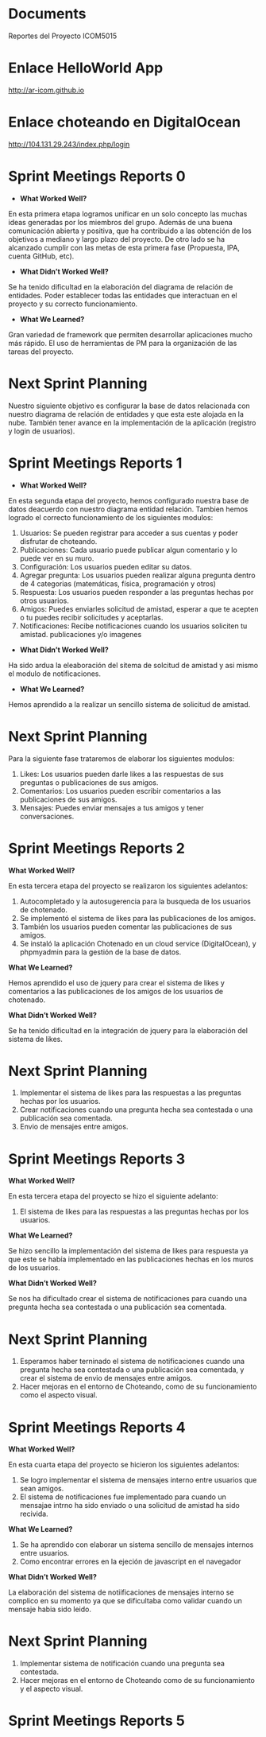 # Documents
Reportes del Proyecto ICOM5015

# Enlace HelloWorld App
http://ar-icom.github.io

# Enlace choteando en DigitalOcean
http://104.131.29.243/index.php/login

# Sprint Meetings Reports 0
- **What Worked Well?**

En esta primera etapa logramos unificar en un solo concepto las muchas ideas generadas por
los miembros del grupo. Además de una buena comunicación abierta y positiva, que ha contribuido
a las obtención de los objetivos a mediano y largo plazo del proyecto. De otro lado se ha
alcanzado cumplir con las metas de esta primera fase (Propuesta, IPA, cuenta GitHub, etc).

- **What Didn’t Worked Well?**

Se ha tenido dificultad en la elaboración del diagrama de relación de entidades. Poder establecer
todas las entidades que interactuan en el proyecto y su correcto funcionamiento.

- **What We Learned?**

Gran variedad de framework que permiten desarrollar aplicaciones mucho más rápido. El uso de herramientas
de PM para la organización de las tareas del proyecto. 

# Next Sprint Planning
Nuestro siguiente objetivo es configurar la base de datos relacionada con nuestro diagrama de relación
de entidades y que esta este alojada en la nube. También tener avance en la implementación de la
aplicación (registro y login de usuarios).

# Sprint Meetings Reports 1

- **What Worked Well?**

En esta segunda etapa del proyecto, hemos configurado nuestra base de datos deacuerdo con nuestro diagrama
entidad relación. Tambien hemos logrado el correcto funcionamiento de los siguientes modulos:

1. Usuarios: Se pueden registrar para acceder a sus cuentas y poder disfrutar de choteando.
2. Publicaciones: Cada usuario puede publicar algun comentario y lo puede ver en su muro.
3. Configuración: Los usuarios pueden editar su datos.
4. Agregar pregunta: Los usuarios pueden realizar alguna pregunta dentro de 4 categorias (matemáticas, física, programación y otros)
4. Respuesta: Los usuarios pueden responder a las preguntas hechas por otros usuarios.
5. Amigos: Puedes enviarles solicitud de amistad, esperar a que te acepten o tu puedes recibir solicitudes y aceptarlas.
6. Notificaciones: Recibe notificaciones cuando los usuarios soliciten tu amistad. publicaciones y/o imagenes

- **What Didn’t Worked Well?**

Ha sido ardua la eleaboración del sitema de solcitud de amistad y asi mismo el modulo de notificaciones.


- **What We Learned?**

Hemos aprendido a la realizar un sencillo sistema de solicitud de amistad. 
 

# Next Sprint Planning

Para la siguiente fase trataremos de elaborar los siguientes modulos:

1. Likes: Los usuarios pueden darle likes a las respuestas de sus preguntas o publicaciones de sus amigos.
2. Comentarios: Los usuarios pueden escribir comentarios a las publicaciones de sus amigos.
3. Mensajes: Puedes enviar mensajes a tus amigos y tener conversaciones.

# Sprint Meetings Reports 2

**What Worked Well?**

En esta tercera etapa del proyecto se realizaron los siguientes adelantos:

1. Autocompletado y la autosugerencia para la busqueda de los usuarios de chotenado.
2. Se implementó el sistema de likes para las publicaciones de los amigos.
3. También los usuarios pueden comentar las publicaciones de sus amigos.
4. Se instaló la aplicación Chotenado en un cloud service (DigitalOcean), y phpmyadmin para la gestión de la base de datos.

**What We Learned?**

Hemos aprendido el uso de jquery para crear el sistema de likes y comentarios a las publicaciones de los amigos
de los usuarios de chotenado.
 
**What Didn’t Worked Well?**

Se ha tenido dificultad en la integración de jquery para la elaboración del sistema de likes.

# Next Sprint Planning
1. Implementar el sistema de likes para las respuestas a las preguntas hechas por los usuarios.
2. Crear notificaciones cuando una pregunta hecha sea contestada o una publicación sea comentada.
3. Envio de mensajes entre amigos.


# Sprint Meetings Reports 3

**What Worked Well?**

En esta tercera etapa del proyecto se hizo el siguiente adelanto:

1. El sistema de likes para las respuestas a las preguntas hechas por los usuarios.

**What We Learned?**

Se hizo sencillo la implementación del sistema de likes para respuesta ya que este se había
implementado en las publicaciones hechas en los muros de los usuarios.

**What Didn’t Worked Well?**

Se nos ha dificultado crear el sistema de notificaciones para cuando una pregunta hecha sea contestada o una publicación sea comentada.


# Next Sprint Planning

1. Esperamos haber terninado el sistema de notificaciones cuando una pregunta hecha sea contestada o una publicación sea comentada, y crear el sistema de envio de mensajes entre amigos.
2. Hacer mejoras en el entorno de Choteando, como de su funcionamiento como el aspecto visual.
 
# Sprint Meetings Reports 4

**What Worked Well?**

En esta cuarta etapa del proyecto se hicieron los siguientes adelantos:

1. Se logro implementar el sistema de mensajes interno entre usuarios que sean amigos.
2. El sistema de notificaciones fue implementado para cuando un mensajae intrno ha sido enviado o una solicitud de amistad
ha sido recivida.

**What We Learned?**

1. Se ha aprendido con elaborar un sistema sencillo de mensajes internos entre usuarios.
2. Como encontrar errores en la ejeción de javascript en el navegador

**What Didn’t Worked Well?**

La elaboración del sistema de notiificaciones de mensajes interno se complico en su momento ya que se dificultaba
como validar cuando un mensaje habia sido leido.

# Next Sprint Planning

1. Implementar sistema de notificación cuando una pregunta sea contestada.
2. Hacer mejoras en el entorno de Choteando como de su funcionamiento y el aspecto visual.

# Sprint Meetings Reports 5
